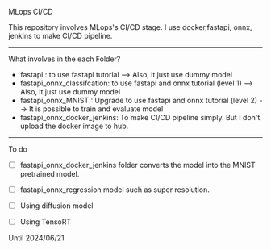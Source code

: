 MLops CI/CD 

This repository involves MLops's CI/CD stage.
I use docker,fastapi, onnx, jenkins to make CI/CD pipeline. 

-----------------------------------------------------------
What involves in the each Folder?

- fastapi : to use fastapi tutorial  --> Also, it just use dummy model
- fastapi_onnx_classifcation: to use fastapi and onnx tutorial (level 1) --> Also, it just use dummy model
- fastapi_onnx_MNIST : Upgrade to use fastapi and onnx tutorial (level 2) --> It is possible to train and evaluate model
- fastapi_onnx_docker_jenkins: To make CI/CD pipeline simply. But I don't upload the docker image to hub. 

-----------------------------------------------------------
To do

- [ ] fastapi_onnx_docker_jenkins folder converts the model into the MNIST pretrained model.

- [ ] fastapi_onnx_regression model such as super resolution.

- [ ] Using diffusion model 

- [ ] Using TensoRT

Until 2024/06/21